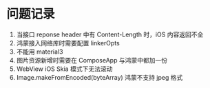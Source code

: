 # 问题记录
1. 当接口 reponse header 中有 Content-Length 时，iOS 内容返回不全
2. 鸿蒙接入网络库时需要配置 linkerOpts
3. 不能用 material3
4. 图片资源新增时需要在 ComposeApp 与鸿蒙中都加一份
5. WebView iOS Skia 模式下无法滚动
6. Image.makeFromEncoded(byteArray) 鸿蒙不支持 jpeg 格式